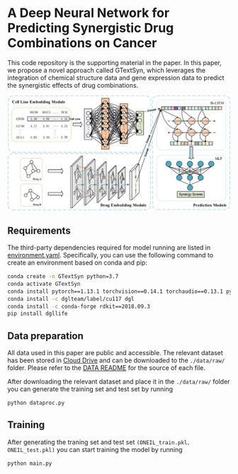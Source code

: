 # A Deep Neural Network for Predicting Synergistic Drug Combinations on Cancer

This code repository is the supporting material in the paper. In this paper, we propose a novel approach called GTextSyn, which leverages the integration of chemical structure data and gene expression data to predict the synergistic effects of drug combinations.

![GTextSyn](GTextSyn.jpg)

## Requirements

The third-party dependencies required for model running are listed in [environment.yaml](./environment.yaml). Specifically, you can use the following command to create an environment based on conda and pip:

```bash
conda create -n GTextSyn python=3.7
conda activate GTextSyn
conda install pytorch==1.13.1 torchvision==0.14.1 torchaudio==0.13.1 pytorch-cuda=11.7 -c pytorch -c nvidia
conda install -c dglteam/label/cu117 dgl
conda install -c conda-forge rdkit==2018.09.3
pip install dgllife
```

## Data preparation

All data used in this paper are public and accessible. The relevant dataset has been stored in [Cloud Drive](https://drive.google.com/drive/folders/1mgCB3NJJB4RXE_KrxmdlQK7_LXtU66kh?usp=sharing) and can be downloaded to the `./data/raw/` folder. Please refer to the [DATA README](./data/raw/README.md) for the source of each file.

After downloading the relevant dataset and place it in the `./data/raw/` folder you can generate the training set and test set by running

```bash
python dataproc.py
```

## Training

After generating the traning set and test set `(ONEIL_train.pkl、ONEIL_test.pkl)` you can start training the model by running

```bash
python main.py
```
